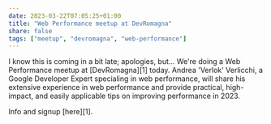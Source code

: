 ```yaml
---
date: 2023-03-22T07:05:25+01:00
title: "Web Performance meetup at DevRomagna"
share: false
tags: ["meetup", "devromagna", "web-performance"]
---
```

I know this is coming in a bit late; apologies, but... We're doing a Web Performance meetup at [DevRomagna][1] today. Andrea
'Verlok' Verlicchi, a Google Developer Expert specialing in web performance, will share his extensive experience in web
performance and provide practical, high-impact, and easily applicable tips on improving performance in 2023. 

Info and signup [here][1].


